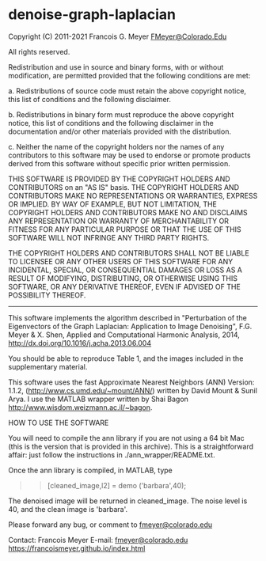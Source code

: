 # denoise-graph-laplacian
Copyright (C) 2011-2021 Francois G. Meyer <FMeyer@Colorado.Edu>

All rights reserved.

Redistribution and use in source and binary forms, with or without modification, are permitted provided that the following conditions are met:

  a. Redistributions of source code must retain the above copyright notice, this list of conditions and the following disclaimer.

  b. Redistributions in binary form must reproduce the above copyright notice, this list of conditions and the following disclaimer in the documentation and/or other materials provided with the distribution.

  c. Neither the name of the copyright holders nor the names of any contributors to this software may be used to endorse or promote products derived from this software without specific prior written permission.


THIS SOFTWARE IS PROVIDED BY THE COPYRIGHT HOLDERS AND CONTRIBUTORS on an "AS IS" basis. THE COPYRIGHT HOLDERS AND CONTRIBUTORS MAKE NO REPRESENTATIONS OR WARRANTIES, EXPRESS OR IMPLIED.  BY WAY OF EXAMPLE, BUT NOT LIMITATION, THE COPYRIGHT HOLDERS AND CONTRIBUTORS MAKE NO AND DISCLAIMS ANY REPRESENTATION OR WARRANTY OF MERCHANTABILITY OR FITNESS FOR ANY PARTICULAR PURPOSE OR THAT THE USE OF THIS SOFTWARE WILL NOT INFRINGE ANY THIRD PARTY RIGHTS.

THE COPYRIGHT HOLDERS AND CONTRIBUTORS SHALL NOT BE LIABLE TO LICENSEE OR ANY OTHER USERS OF THIS SOFTWARE FOR ANY INCIDENTAL, SPECIAL, OR CONSEQUENTIAL DAMAGES OR LOSS AS A RESULT OF MODIFYING, DISTRIBUTING, OR OTHERWISE USING THIS SOFTWARE, OR ANY DERIVATIVE THEREOF, EVEN IF ADVISED OF THE POSSIBILITY THEREOF.
________________________________________________________________________

This software implements the algorithm described in "Perturbation of the Eigenvectors of the Graph Laplacian: Application to Image Denoising", F.G. Meyer & X. Shen, Applied and Computational Harmonic Analysis, 2014, http://dx.doi.org/10.1016/j.acha.2013.06.004

You should be able to reproduce Table 1, and the images included in the supplementary material.

This software uses the fast Approximate Nearest Neighbors (ANN) Version: 1.1.2, (http://www.cs.umd.edu/~mount/ANN/) written by David Mount & Sunil Arya. I use the MATLAB wrapper written by Shai Bagon http://www.wisdom.weizmann.ac.il/~bagon.

HOW TO USE THE SOFTWARE

You will need to compile the ann library if you are not using  a 64 bit Mac (this is the version that is provided in this archive). This is a straightforward affair: just follow the instructions in ./ann_wrapper/README.txt.

Once the ann library is compiled, in MATLAB, type 

>> [cleaned_image,l2] = demo ('barbara',40);

The denoised image will be returned in cleaned_image. The noise level is 40, and the clean image is 'barbara'.

Please forward any bug, or comment to fmeyer@colorado.edu

Contact:
Francois Meyer
E-mail: fmeyer@colorado.edu
https://francoismeyer.github.io/index.html
